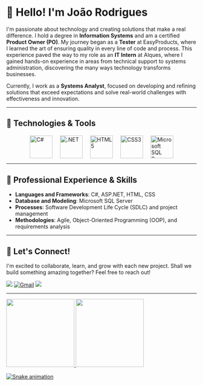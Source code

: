 # 👋 Hello! I'm João Rodrigues

I'm passionate about technology and creating solutions that make a real difference. I hold a degree in **Information Systems** and am a certified **Product Owner (PO)**. My journey began as a **Tester** at EasyProducts, where I learned the art of ensuring quality in every line of code and process. This experience paved the way to my role as an **IT Intern** at Alques, where I gained hands-on experience in areas from technical support to systems administration, discovering the many ways technology transforms businesses.

Currently, I work as a **Systems Analyst**, focused on developing and refining solutions that exceed expectations and solve real-world challenges with effectiveness and innovation.

---

## 🔧 Technologies & Tools

<div style="display: flex; justify-content: center; gap: 20px; margin-top: 20px;">
    <img src="https://cdn.jsdelivr.net/gh/devicons/devicon/icons/csharp/csharp-original.svg" title="C#" width="60" height="60" />
    <img src="https://cdn.jsdelivr.net/gh/devicons/devicon@latest/icons/dot-net/dot-net-original.svg" title=".NET" width="60" height="60" />
    <img src="https://cdn.jsdelivr.net/gh/devicons/devicon/icons/html5/html5-original.svg" title="HTML5" width="60" height="60" />
    <img src="https://cdn.jsdelivr.net/gh/devicons/devicon/icons/css3/css3-original.svg" title="CSS3" width="60" height="60" />
    <img src="https://cdn.jsdelivr.net/gh/devicons/devicon/icons/microsoftsqlserver/microsoftsqlserver-plain.svg" title="Microsoft SQL Server" width="60" height="60" />
</div>

---

## 💼 Professional Experience & Skills

- **Languages and Frameworks**: C#, ASP.NET, HTML, CSS
- **Database and Modeling**: Microsoft SQL Server
- **Processes**: Software Development Life Cycle (SDLC) and project management
- **Methodologies**: Agile, Object-Oriented Programming (OOP), and requirements analysis

---

## 🚀 Let's Connect!

I'm excited to collaborate, learn, and grow with each new project. Shall we build something amazing together? Feel free to reach out!

<div>
<a href="https://instagram.com/jo_ovic" target="_blank"><img loading="lazy" src="https://img.shields.io/badge/-Instagram-%23E4405F?style=for-the-badge&logo=instagram&logoColor=white" target="_blank"></a>
<a href="mailto:joaovnr2@gmail.com"><img loading="lazy" src="https://img.shields.io/badge/Gmail-D14836?style=for-the-badge&logo=gmail&logoColor=white" alt="Gmail"></a>
<a href="https://www.linkedin.com/in/joao-rodrigues99/" target="_blank"><img loading="lazy" src="https://img.shields.io/badge/-LinkedIn-%230077B5?style=for-the-badge&logo=linkedin&logoColor=white" target="_blank"></a>   
</div>

---

<div>
<a href="https://github.com/jo-ovic">
<img loading="lazy" height="180em" src="https://github-readme-stats.vercel.app/api/top-langs/?username=jo-ovic&layout=compact&langs_count=7&theme=github_dark"/>
<img loading="lazy" height="180em" src="https://github-readme-stats.vercel.app/api?username=jo-ovic&show_icons=true&theme=github_dark&include_all_commits=true&count_private=true"/>
</div>


![Snake animation](https://github.com/seu-usuário-aqui/seu-usuário-aqui/blob/output/github-contribution-grid-snake.svg)
